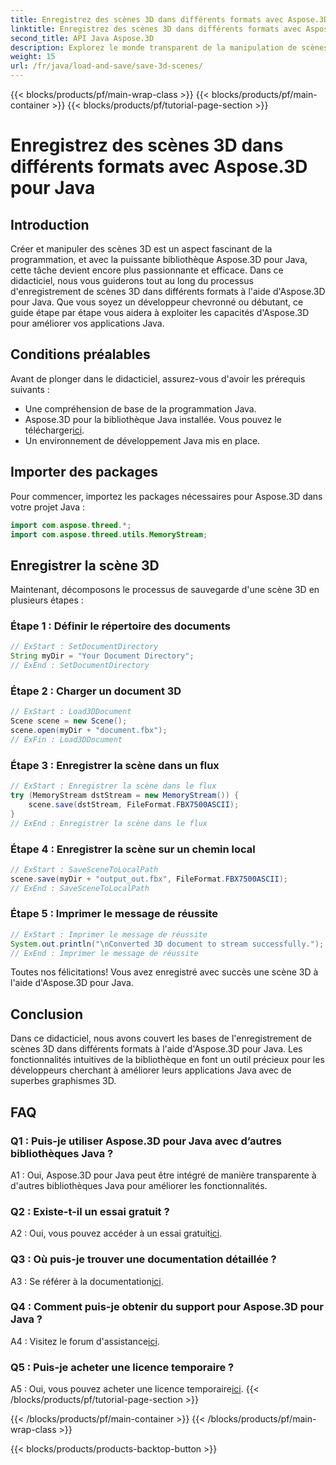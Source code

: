 ```yaml
---
title: Enregistrez des scènes 3D dans différents formats avec Aspose.3D pour Java
linktitle: Enregistrez des scènes 3D dans différents formats avec Aspose.3D pour Java
second_title: API Java Aspose.3D
description: Explorez le monde transparent de la manipulation de scènes 3D en Java avec Aspose.3D. Apprenez à enregistrer des scènes dans différents formats sans effort.
weight: 15
url: /fr/java/load-and-save/save-3d-scenes/
---
```


{{< blocks/products/pf/main-wrap-class >}}
{{< blocks/products/pf/main-container >}}
{{< blocks/products/pf/tutorial-page-section >}}

# Enregistrez des scènes 3D dans différents formats avec Aspose.3D pour Java

## Introduction

Créer et manipuler des scènes 3D est un aspect fascinant de la programmation, et avec la puissante bibliothèque Aspose.3D pour Java, cette tâche devient encore plus passionnante et efficace. Dans ce didacticiel, nous vous guiderons tout au long du processus d'enregistrement de scènes 3D dans différents formats à l'aide d'Aspose.3D pour Java. Que vous soyez un développeur chevronné ou débutant, ce guide étape par étape vous aidera à exploiter les capacités d'Aspose.3D pour améliorer vos applications Java.

## Conditions préalables

Avant de plonger dans le didacticiel, assurez-vous d'avoir les prérequis suivants :

- Une compréhension de base de la programmation Java.
-  Aspose.3D pour la bibliothèque Java installée. Vous pouvez le télécharger[ici](https://releases.aspose.com/3d/java/).
- Un environnement de développement Java mis en place.

## Importer des packages

Pour commencer, importez les packages nécessaires pour Aspose.3D dans votre projet Java :

```java
import com.aspose.threed.*;
import com.aspose.threed.utils.MemoryStream;

```

## Enregistrer la scène 3D

Maintenant, décomposons le processus de sauvegarde d'une scène 3D en plusieurs étapes :

### Étape 1 : Définir le répertoire des documents

```java
// ExStart : SetDocumentDirectory
String myDir = "Your Document Directory";
// ExEnd : SetDocumentDirectory
```

### Étape 2 : Charger un document 3D

```java
// ExStart : Load3DDocument
Scene scene = new Scene();
scene.open(myDir + "document.fbx");
// ExFin : Load3DDocument
```

### Étape 3 : Enregistrer la scène dans un flux

```java
// ExStart : Enregistrer la scène dans le flux
try (MemoryStream dstStream = new MemoryStream()) {
    scene.save(dstStream, FileFormat.FBX7500ASCII);
}
// ExEnd : Enregistrer la scène dans le flux
```

### Étape 4 : Enregistrer la scène sur un chemin local

```java
// ExStart : SaveSceneToLocalPath
scene.save(myDir + "output_out.fbx", FileFormat.FBX7500ASCII);
// ExEnd : SaveSceneToLocalPath
```

### Étape 5 : Imprimer le message de réussite

```java
// ExStart : Imprimer le message de réussite
System.out.println("\nConverted 3D document to stream successfully.");
// ExEnd : Imprimer le message de réussite
```

Toutes nos félicitations! Vous avez enregistré avec succès une scène 3D à l'aide d'Aspose.3D pour Java.

## Conclusion

Dans ce didacticiel, nous avons couvert les bases de l'enregistrement de scènes 3D dans différents formats à l'aide d'Aspose.3D pour Java. Les fonctionnalités intuitives de la bibliothèque en font un outil précieux pour les développeurs cherchant à améliorer leurs applications Java avec de superbes graphismes 3D.

## FAQ

### Q1 : Puis-je utiliser Aspose.3D pour Java avec d’autres bibliothèques Java ?

A1 : Oui, Aspose.3D pour Java peut être intégré de manière transparente à d'autres bibliothèques Java pour améliorer les fonctionnalités.

### Q2 : Existe-t-il un essai gratuit ?

 A2 : Oui, vous pouvez accéder à un essai gratuit[ici](https://releases.aspose.com/).

### Q3 : Où puis-je trouver une documentation détaillée ?

A3 : Se référer à la documentation[ici](https://reference.aspose.com/3d/java/).

### Q4 : Comment puis-je obtenir du support pour Aspose.3D pour Java ?

 A4 : Visitez le forum d'assistance[ici](https://forum.aspose.com/c/3d/18).

### Q5 : Puis-je acheter une licence temporaire ?

 A5 : Oui, vous pouvez acheter une licence temporaire[ici](https://purchase.aspose.com/temporary-license/).
{{< /blocks/products/pf/tutorial-page-section >}}

{{< /blocks/products/pf/main-container >}}
{{< /blocks/products/pf/main-wrap-class >}}

{{< blocks/products/products-backtop-button >}}

